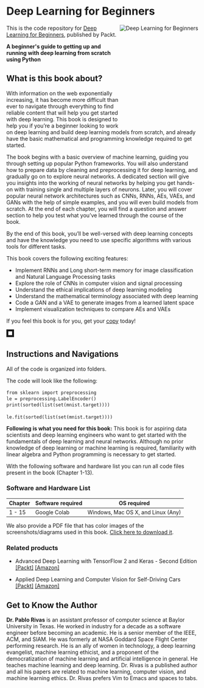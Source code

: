 # Deep Learning for Beginners

<a href="https://www.packtpub.com/product/deep-learning-for-beginners/9781838640859?utm_source=github&utm_medium=repository&utm_campaign=9781838640859"><img src="https://static.packt-cdn.com/products/9781838640859/cover/smaller" alt="Deep Learning for Beginners" height="256px" align="right"></a>

This is the code repository for [Deep Learning for Beginners](https://www.packtpub.com/product/deep-learning-for-beginners/9781838640859?utm_source=github&utm_medium=repository&utm_campaign=9781838640859), published by Packt.

**A beginner's guide to getting up and running with deep learning from scratch using Python**

## What is this book about?
With information on the web exponentially increasing, it has become more difficult than ever to navigate through everything to find reliable content that will help you get started with deep learning. This book is designed to help you if you’re a beginner looking to work on deep learning and build deep learning models from scratch, and already have the basic mathematical and programming knowledge required to get started.

The book begins with a basic overview of machine learning, guiding you through setting up popular Python frameworks. You will also understand how to prepare data by cleaning and preprocessing it for deep learning, and gradually go on to explore neural networks. A dedicated section will give you insights into the working of neural networks by helping you get hands-on with training single and multiple layers of neurons. Later, you will cover popular neural network architectures such as CNNs, RNNs, AEs, VAEs, and GANs with the help of simple examples, and you will even build models from scratch. At the end of each chapter, you will find a question and answer section to help you test what you’ve learned through the course of the book.

By the end of this book, you’ll be well-versed with deep learning concepts and have the knowledge you need to use specific algorithms with various tools for different tasks.

This book covers the following exciting features: 
* Implement RNNs and Long short-term memory for image classification and Natural Language Processing tasks
* Explore the role of CNNs in computer vision and signal processing
* Understand the ethical implications of deep learning modeling
* Understand the mathematical terminology associated with deep learning
* Code a GAN and a VAE to generate images from a learned latent space
* Implement visualization techniques to compare AEs and VAEs

If you feel this book is for you, get your [copy](https://www.amazon.com/dp/1838640851) today!

<a href="https://www.packtpub.com/?utm_source=github&utm_medium=banner&utm_campaign=GitHubBanner"><img src="https://raw.githubusercontent.com/PacktPublishing/GitHub/master/GitHub.png" alt="https://www.packtpub.com/" border="5" /></a>

## Instructions and Navigations
All of the code is organized into folders.

The code will look like the following:
```
from sklearn import preprocessing
le = preprocessing.LabelEncoder()
print(sorted(list(set(mnist.target))))

le.fit(sorted(list(set(mnist.target))))
```


**Following is what you need for this book:**
This book is for aspiring data scientists and deep learning engineers who want to get started with the fundamentals of deep learning and neural networks. Although no prior knowledge of deep learning or machine learning is required, familiarity with linear algebra and Python programming is necessary to get started. 

With the following software and hardware list you can run all code files present in the book (Chapter 1-13).

### Software and Hardware List

| Chapter  | Software required                                                                    | OS required                        |
| -------- | -------------------------------------------------------------------------------------| -----------------------------------|
| 1 - 15   |  Google Colab                             						                                | Windows, Mac OS X, and Linux (Any) |


We also provide a PDF file that has color images of the screenshots/diagrams used in this book. [Click here to download it](https://static.packt-cdn.com/downloads/9781838640859_ColorImages.pdf).


### Related products <Other books you may enjoy>
* Advanced Deep Learning with TensorFlow 2 and Keras - Second Edition [[Packt]](https://www.packtpub.com/product/advanced-deep-learning-with-tensorflow-2-and-keras-second-edition/9781838821654) [[Amazon]](https://www.amazon.com/dp/B0851D5YQQ)

* Applied Deep Learning and Computer Vision for Self-Driving Cars [[Packt]](https://www.packtpub.com/product/applied-deep-learning-and-computer-vision-for-self-driving-cars/9781838646301) [[Amazon]](https://www.amazon.com/dp/1838646302)

## Get to Know the Author
 
**Dr. Pablo Rivas**
is an assistant professor of computer science at Baylor University in Texas. He worked in industry for a decade as a software engineer before becoming an academic. He is a senior member of the IEEE, ACM, and SIAM. He was formerly at NASA Goddard Space Flight Center performing research. He is an ally of women in technology, a deep learning evangelist, machine learning ethicist, and a proponent of the democratization of machine learning and artificial intelligence in general. He teaches machine learning and deep learning. Dr. Rivas is a published author and all his papers are related to machine learning, computer vision, and machine learning ethics. Dr. Rivas prefers Vim to Emacs and spaces to tabs.

